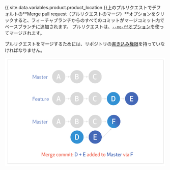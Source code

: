 {{ site.data.variables.product.product_location }}上のプルリクエストでデフォルトの**Merge pull request（プルリクエストのマージ）**オプションをクリックすると、フィーチャブランチからのすべてのコミットがマージコミット内でベースブランチに追加されます。 プルリクエストは、[`--no-ff`オプション](https://git-scm.com/docs/git-merge#_fast_forward_merge)を使ってマージされます。

プルリクエストをマージするためには、リポジトリの[書き込み権限](/articles/repository-permission-levels-for-an-organization/)を持っていなければなりません。

![standard-merge-commit-diagram](/assets/images/help/pull_requests/standard-merge-commit-diagram.png)
